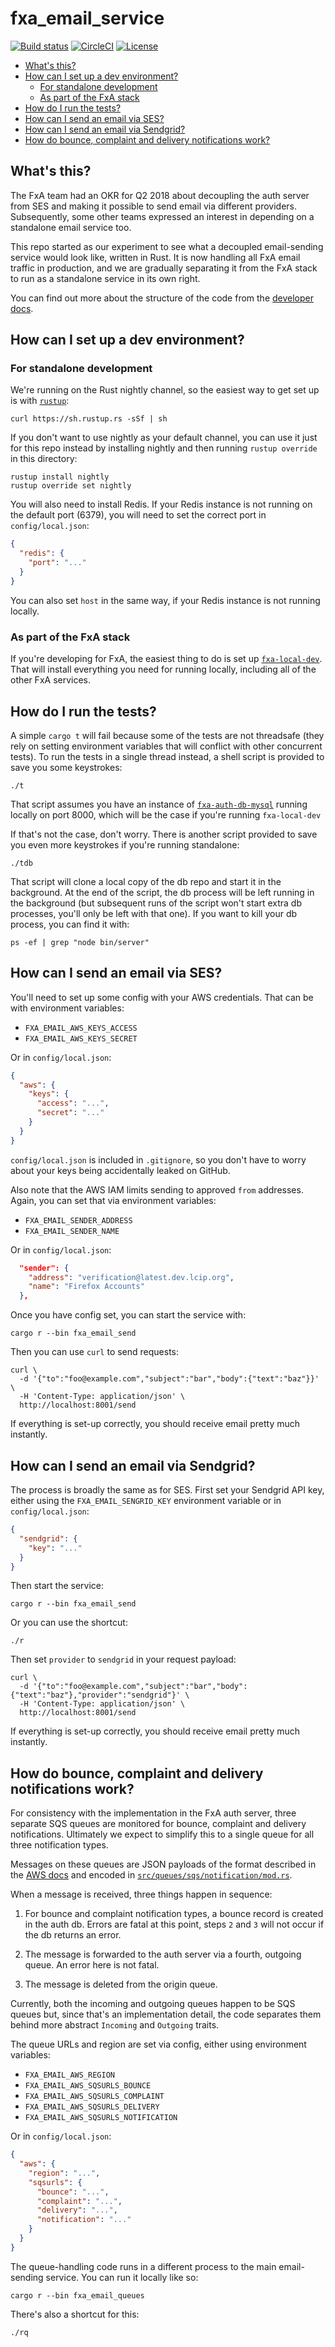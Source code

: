 # fxa_email_service

[![Build status](https://img.shields.io/travis/mozilla/fxa-email-service.svg?style=flat-square)](https://travis-ci.org/mozilla/fxa-email-service)
[![CircleCI](https://img.shields.io/circleci/project/github/mozilla/fxa-email-service.svg?style=flat-square)](https://circleci.com/gh/mozilla/fxa-email-service)
[![License](https://img.shields.io/github/license/mozilla/fxa-email-service.svg?style=flat-square)](https://opensource.org/licenses/MPL-2.0)

* [What's this?](#whats-this)
* [How can I set up a dev environment?](#how-can-i-set-up-a-dev-environment)
  * [For standalone development](#for-standalone-development)
  * [As part of the FxA stack](#as-part-of-the-FxA-stack)
* [How do I run the tests?](#how-do-i-run-the-tests)
* [How can I send an email via SES?](#how-can-i-send-an-email-via-ses)
* [How can I send an email via Sendgrid?](#how-can-i-send-an-email-via-sendgrid)
* [How do bounce, complaint and delivery notifications work?](#how-do-bounce-complaint-and-delivery-notifications-work)

## What's this?

The FxA team had an OKR for Q2 2018
about decoupling the auth server from SES
and making it possible to send email
via different providers.
Subsequently,
some other teams expressed an interest in
depending on a standalone email service too.

This repo started as our experiment
to see what a decoupled email-sending service would look like,
written in Rust.
It is now handling all FxA email traffic in production,
and we are gradually separating it from the FxA stack
to run as a standalone service
in its own right.

You can find out more
about the structure of the code
from the [developer docs](https://mozilla.github.io/fxa/fxa-email-service/fxa_email_service).

## How can I set up a dev environment?

### For standalone development

We're running on the Rust nightly channel,
so the easiest way to get set up
is with [`rustup`](https://rustup.rs/):

```
curl https://sh.rustup.rs -sSf | sh
```

If you don't want to use nightly as your default channel,
you can use it just for this repo instead
by installing nightly and then running `rustup override` in this directory:

```
rustup install nightly
rustup override set nightly
```

You will also need to install Redis.
If your Redis instance
is not running on the default port (6379),
you will need to set the correct port
in `config/local.json`:

```json
{
  "redis": {
    "port": "..."
  }
}
```

You can also set `host` in the same way,
if your Redis instance is not running locally.

### As part of the FxA stack

If you're developing for FxA,
the easiest thing to do is
set up [`fxa-local-dev`](https://github.com/mozilla/fxa-local-dev).
That will install everything you need
for running locally,
including all of the other FxA services.

## How do I run the tests?

A simple `cargo t` will fail
because some of the tests are not threadsafe
(they rely on setting environment variables
that will conflict with other concurrent tests).
To run the tests in a single thread instead,
a shell script is provided
to save you some keystrokes:

```
./t
```

That script assumes you have an instance of [`fxa-auth-db-mysql`](https://github.com/mozilla/fxa-auth-db-mysql)
running locally on port 8000,
which will be the case if you're running `fxa-local-dev`

If that's not the case, don't worry.
There is another script provided
to save you even more keystrokes
if you're running standalone:

```
./tdb
```

That script will clone a local copy of the db repo
and start it in the background.
At the end of the script,
the db process will be left running in the background
(but subsequent runs of the script
won't start extra db processes,
you'll only be left with that one).
If you want to kill your db process,
you can find it with:

```
ps -ef | grep "node bin/server"
```

## How can I send an email via SES?

You'll need to set up some config
with your AWS credentials.
That can be with environment variables:

* `FXA_EMAIL_AWS_KEYS_ACCESS`
* `FXA_EMAIL_AWS_KEYS_SECRET`

Or in `config/local.json`:

```json
{
  "aws": {
    "keys": {
      "access": "...",
      "secret": "..."
    }
  }
}
```

`config/local.json` is included in `.gitignore`,
so you don't have to worry about your keys
being accidentally leaked on GitHub.

Also note that the AWS IAM limits sending
to approved `from` addresses.
Again, you can set that via environment variables:

* `FXA_EMAIL_SENDER_ADDRESS`
* `FXA_EMAIL_SENDER_NAME`

Or in `config/local.json`:

```json
  "sender": {
    "address": "verification@latest.dev.lcip.org",
    "name": "Firefox Accounts"
  },
```

Once you have config set,
you can start the service with:

```
cargo r --bin fxa_email_send
```

Then you can use `curl`
to send requests:

```
curl \
  -d '{"to":"foo@example.com","subject":"bar","body":{"text":"baz"}}' \
  -H 'Content-Type: application/json' \
  http://localhost:8001/send
```

If everything is set-up correctly,
you should receive email pretty much instantly.

## How can I send an email via Sendgrid?

The process is broadly the same as for SES.
First set your Sendgrid API key,
either using the `FXA_EMAIL_SENGRID_KEY` environment variable
or in `config/local.json`:

```json
{
  "sendgrid": {
    "key": "..."
  }
}
```

Then start the service:

```
cargo r --bin fxa_email_send
```

Or you can use the shortcut:

```
./r
```

Then set `provider` to `sendgrid` in your request payload:

```
curl \
  -d '{"to":"foo@example.com","subject":"bar","body":{"text":"baz"},"provider":"sendgrid"}' \
  -H 'Content-Type: application/json' \
  http://localhost:8001/send
```

If everything is set-up correctly,
you should receive email pretty much instantly.

## How do bounce, complaint and delivery notifications work?

For consistency with the implementation in the FxA auth server,
three separate SQS queues are monitored
for bounce, complaint and delivery notifications.
Ultimately we expect to simplify this
to a single queue for all three notification types.

Messages on these queues
are JSON payloads of the format
described in the [AWS docs](https://docs.aws.amazon.com/ses/latest/DeveloperGuide/notification-contents.html)
and encoded in [`src/queues/sqs/notification/mod.rs`](src/queues/sqs/notification/mod.rs).

When a message is received,
three things happen in sequence:

1. For bounce and complaint notification types,
   a bounce record is created in the auth db.
   Errors are fatal at this point,
   steps `2` and `3` will not occur
   if the db returns an error.

2. The message is forwarded to the auth server
   via a fourth, outgoing queue.
   An error here is not fatal.

3. The message is deleted from the origin queue.

Currently, both the incoming and outgoing queues
happen to be SQS queues but,
since that's an implementation detail,
the code separates them
behind more abstract `Incoming` and `Outgoing` traits.

The queue URLs and region
are set via config,
either using environment variables:

* `FXA_EMAIL_AWS_REGION`
* `FXA_EMAIL_AWS_SQSURLS_BOUNCE`
* `FXA_EMAIL_AWS_SQSURLS_COMPLAINT`
* `FXA_EMAIL_AWS_SQSURLS_DELIVERY`
* `FXA_EMAIL_AWS_SQSURLS_NOTIFICATION`

Or in `config/local.json`:

```json
{
  "aws": {
    "region": "...",
    "sqsurls": {
      "bounce": "...",
      "complaint": "...",
      "delivery": "...",
      "notification": "..."
    }
  }
}
```

The queue-handling code runs in a different process
to the main email-sending service.
You can run it locally like so:

```
cargo r --bin fxa_email_queues
```

There's also a shortcut for this:

```
./rq
```

